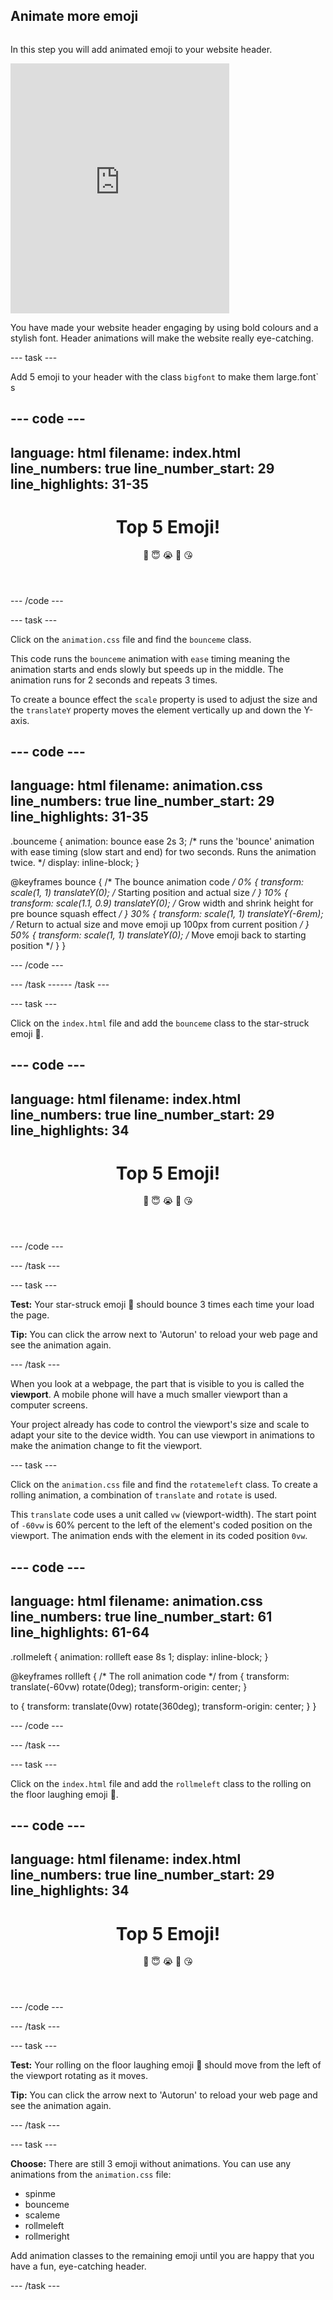 ## Animate more emoji

<div style="display: flex; flex-wrap: wrap">
<div style="flex-basis: 200px; flex-grow: 1; margin-right: 15px;">

In this step you will add animated emoji to your website header.

</div>
<div>
<iframe src="https://trinket.io/embed/html/cff6fa893b?outputOnly=true" width="350" height="400" frameborder="0" marginwidth="0" marginheight="0" allowfullscreen></iframe>
</div>
</div>

You have made your website header engaging by using bold colours and a stylish font. Header animations will make the website really eye-catching.

--- task ---

Add 5 emoji to your header with the class `bigfont` to make them large.font` s

--- code ---
---
language: html
filename: index.html
line_numbers: true
line_number_start: 29
line_highlights: 31-35
---

  <header class="secondary border-bottom">
    <h1>Top 5 Emoji!</h1>
    <span class="bigfont">🤣</span>
    <span class="bigfont">😇</span>
    <span class="bigfont">😭</span>
    <span class="bigfont">🤩</span>
    <span class="bigfont">😘</span>
  </header>

--- /code ---


--- task ---

Click on the `animation.css` file and find the `bounceme` class. 

This code runs the `bounceme` animation with `ease` timing meaning the animation starts and ends slowly but speeds up in the middle. The animation runs for 2 seconds and repeats 3 times.

To create a bounce effect the `scale` property is used to adjust the size and the `translateY` property moves the element vertically up and down the Y-axis. 

--- code ---
---
language: html
filename: animation.css
line_numbers: true
line_number_start: 29
line_highlights: 31-35
---

.bounceme {
    animation: bounce ease 2s 3; /* runs the 'bounce' animation with ease timing (slow start and end) for two seconds. Runs the animation twice. */
    display: inline-block;
}

@keyframes bounce {
    /* The bounce animation code */
    0% {
        transform: scale(1, 1) translateY(0); /* Starting position and actual size */
    }
    10% {
        transform: scale(1.1, 0.9) translateY(0); /* Grow width and shrink height for pre bounce squash effect */
    }
    30% {
        transform: scale(1, 1) translateY(-6rem); /* Return to actual size and move emoji up 100px from current position */
    }
    50% {
        transform: scale(1, 1) translateY(0); /* Move emoji back to starting position */
    }
}

--- /code ---

--- /task ------ /task ---

--- task ---

Click on the `index.html` file and add the `bounceme` class to the star-struck emoji 🤩.

--- code ---
---
language: html
filename: index.html
line_numbers: true
line_number_start: 29
line_highlights: 34
---

  <header class="secondary border-bottom">
    <h1>Top 5 Emoji!</h1>
    <span class="bigfont">🤣</span>
    <span class="bigfont">😇</span>
    <span class="bigfont">😭</span>
    <span class="bigfont bounceme">🤩</span>
    <span class="bigfont">😘</span>
  </header>

--- /code ---

--- /task ---

--- task ---

**Test:** Your star-struck emoji 🤩 should bounce 3 times each time your load the page. 

**Tip:** You can click the arrow next to 'Autorun' to reload your web page and see the animation again. 

--- /task ---

When you look at a webpage, the part that is visible to you is called the **viewport**. A mobile phone will have a much smaller viewport than a computer screens.

Your project already has code to control the viewport's size and scale to adapt your site to the device width. You can use viewport in animations to make the animation change to fit the viewport.  

--- task ---

Click on the `animation.css` file and find the `rotatemeleft` class. To create a rolling animation, a combination of `translate` and `rotate` is used. 

This `translate` code uses a unit called `vw` (viewport-width). The start point of `-60vw` is 60% percent to the left of the element's coded position on the viewport. The animation ends with the element in its coded position `0vw`. 

--- code ---
---
language: html
filename: animation.css
line_numbers: true
line_number_start: 61
line_highlights: 61-64
---

.rollmeleft {
  animation: rollleft ease 8s 1;
  display: inline-block;
}

@keyframes rollleft {
  /* The roll animation code */
  from {
    transform: translate(-60vw) rotate(0deg);
    transform-origin: center;
  }

  to {
    transform: translate(0vw) rotate(360deg);
    transform-origin: center;
  }
}

--- /code ---

--- /task ---

--- task ---

Click on the `index.html` file and add the `rollmeleft` class to the rolling on the floor laughing emoji 🤣.

--- code ---
---
language: html
filename: index.html
line_numbers: true
line_number_start: 29
line_highlights: 34
---

  <header class="secondary border-bottom">
    <h1>Top 5 Emoji!</h1>
    <span class="bigfont rollmeleft">🤣</span>
    <span class="bigfont">😇</span>
    <span class="bigfont">😭</span>
    <span class="bigfont bounceme">🤩</span>
    <span class="bigfont">😘</span>
  </header>

--- /code ---

--- /task ---

--- task ---

**Test:** Your rolling on the floor laughing emoji 🤣 should move from the left of the viewport rotating as it moves. 

**Tip:** You can click the arrow next to 'Autorun' to reload your web page and see the animation again. 

--- /task ---

--- task ---

**Choose:** There are still 3 emoji without animations. You can use any animations from the `animation.css` file:
+ spinme
+ bounceme
+ scaleme
+ rollmeleft
+ rollmeright

Add animation classes to the remaining emoji until you are happy that you have a fun, eye-catching header. 

--- /task ---
